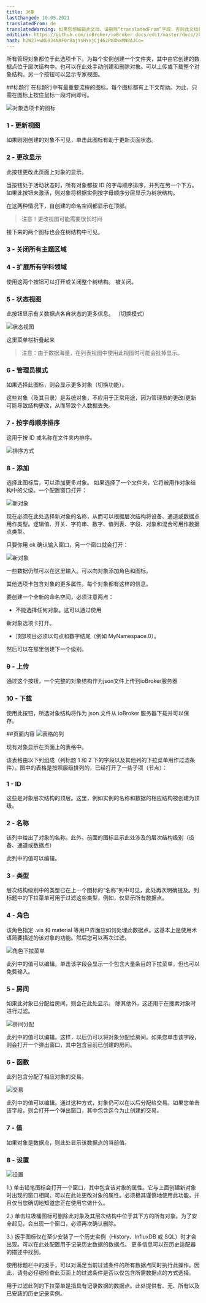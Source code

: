 ```yaml
---
title: 对象
lastChanged: 10.05.2021
translatedFrom: de
translatedWarning: 如果您想编辑此文档，请删除“translatedFrom”字段，否则此文档将再次自动翻译
editLink: https://github.com/ioBroker/ioBroker.docs/edit/master/docs/zh-cn/admin/objects.md
hash: h2W27+wNG9J4NAF0r8ajYsHYxjCj462PmXNxMN8AJCo=
---
```

所有管理对象都位于此选项卡下。为每个实例创建一个文件夹，其中由它创建的数据点位于层次结构中。也可以在此处手动创建和删除对象。可以上传或下载整个对象结构。另一个按钮可以显示专家视图。

##标题行
在标题行中有最重要流程的图标。每个图标都有上下文帮助。为此，只需在图标上按住鼠标一段时间即可。

![对象选项卡的图标](../../de/admin/media/ADMIN_Objekte_numbers.png)

### 1 - 更新视图
如果刚刚创建的对象不可见，单击此图标有助于更新页面状态。

### 2 - 更改显示
此按钮更改此页面上对象的显示。

当按钮处于活动状态时，所有对象都按 ID 的字母顺序排序，并列在另一个下方。如果此按钮未激活，则对象将根据实例按字母顺序分层显示为树状结构。

在这两种情况下，自创建的命名空间都显示在顶部。

> 注意！更改视图可能需要很长时间

接下来的两个图标也会在树结构中可见。

### 3 - 关闭所有主题区域
### 4 - 扩展所有学科领域
使用这两个按钮可以打开或关闭整个树结构。
被关闭。

### 5 - 状态视图
此按钮显示有关数据点各自状态的更多信息。 （切换模式）

![状态视图](../../de/admin/media/ADMIN_Objekte_status_tree.png)

这里菜单栏折叠起来

> 注意：由于数据海量，在列表视图中使用此视图时可能会挂掉显示。

### 6 - 管理员模式
如果选择此图标，则会显示更多对象（切换功能）。

这些对象（及其目录）是系统对象，不应用于正常用途，因为管理员的更改/更新可能导致结构更改，从而导致个人数据丢失。

### 7 - 按字母顺序排序
这用于按 ID 或名称在文件夹内排序。

![排序方式](../../de/admin/media/ADMIN_Objekte_Sortieren.gif)

### 8 - 添加
选择此图标后，可以添加更多对象。
如果选择了一个文件夹，它将被用作对象结构中的父级。一个配置窗口打开：

![新对象](../../de/admin/media/ADMIN_Objekte_new_01.png)

现在必须在此处选择新对象的名称，从而可以根据层次结构将设备、通道或数据点用作类型。逻辑值、开关、字符串、数字、值列表、字段、对象和混合可用作数据点类型。

只要你用 ok 确认输入窗口，另一个窗口就会打开：

![新对象](../../de/admin/media/ADMIN_Objekte_new_02.png)

一些数据仍然可以在这里输入。可以向对象添加角色和图标。

其他选项卡包含对象的更多属性。每个对象都有这样的信息。

要创建一个全新的命名空间，必须注意两点：

* 不能选择任何对象。这可以通过使用

新对象选项卡打开。

* 顶部项目必须以句点和数字结尾（例如 MyNamespace.0）。

然后可以在那里创建下一个级别。

### 9 - 上传
通过这个按钮，一个完整的对象结构作为json文件上传到ioBroker服务器

### 10 - 下载
使用此按钮，所选对象结构将作为 json 文件从 ioBroker 服务器下载并可以保存。

##页面内容
![表格的列](../../de/admin/media/ADMIN_Objekte_numbers02.png)

现有对象显示在页面上的表格中。

该表格由以下列组成（列标题 1 和 2 下的字段以及其他列的下拉菜单用作过滤条件）。图中的表格是按照层级排列的，已经打开了一些子项（节点）：

### 1 - ID
这些是对象层次结构的顶层。这里，例如实例的名称和数据的相应结构被创建为顶级。

### 2 - 名称
该列中给出了对象的名称。此外，前面的图标显示此处涉及的层次结构级别（设备、通道或数据点）

此列中的值可以编辑。

### 3 - 类型
层次结构级别中的类型已在上一个图标的“名称”列中可见，此处再次明确提及。列标题中的下拉菜单可用于过滤这些类型，例如，仅显示所有数据点。

### 4 - 角色
该角色指定 .vis 和 material 等用户界面应如何处理此数据点。这基本上是使用术语简要描述的该对象的功能。然后您可以再次过滤。

![角色下拉菜单](../../de/admin/media/ADMIN_Objekte_role.png)

此列中的值可以编辑。单击该字段会显示一个包含大量条目的下拉菜单，但也可以免费输入。

### 5 - 房间
如果此对象已分配给房间，则会在此处显示。
除其他外，这还用于在搜索对象时进行过滤。

![房间分配](../../de/admin/media/ADMIN_Objekte_rooms.png)

此列中的值可以编辑。这样，以后仍可以将对象分配给房间。如果您单击该字段，则会打开一个弹出窗口，其中包含目前已创建的房间。

### 6 - 函数
此列包含分配了相应对象的交易。

![交易](../../de/admin/media/ADMIN_Objekte_functions.png)

此列中的值可以编辑。通过这种方式，对象仍可以在以后分配给交易。如果您单击该字段，则会打开一个弹出窗口，其中包含迄今为止创建的交易。

### 7 - 值
如果对象是数据点，则此处显示该数据点的当前值。

### 8 - 设置
![设置](../../de/admin/media/ADMIN_Objekte_numbers03.png)

1.) 单击铅笔图标会打开一个窗口，其中包含该对象的属性。它与上面创建新对象时出现的窗口相同。可以在此处更改对象的属性。必须极其谨慎地使用此功能，并且仅当您确切地知道您正在使用它做什么。

2.) 单击垃圾桶图标可删除此对象及其层次结构中位于其下方的所有对象。为了安全起见，会出现一个窗口，必须再次确认删除。

3.) 扳手图标仅在至少安装了一个历史实例（History、InfluxDB 或 SQL）时才会出现。可以在此处配置用于记录历史数据的数据点。
更多信息可以在历史适配器的描述中找到。

使用标题栏中的扳手，可以对满足当前过滤条件的所有数据点同时执行此操作。因此，请务必仔细检查此页面上的过滤条件是否以仅包含所需数据点的方式选择。

用于过滤此列的下拉菜单是指具有记录数据的数据点。此处提供有、无、所有以及已安装的历史记录实例。
